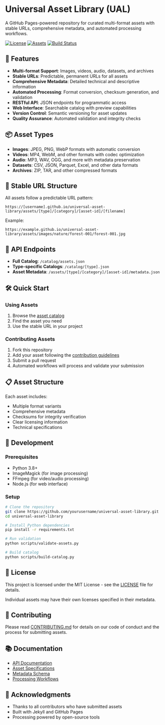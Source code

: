 # Universal Asset Library (UAL)

A GitHub Pages-powered repository for curated multi-format assets with stable URLs, comprehensive metadata, and automated processing workflows.

[![License](https://img.shields.io/badge/license-MIT-blue.svg)](LICENSE)
[![Assets](https://img.shields.io/badge/dynamic/json?color=green&label=assets&query=$.total_assets&url=https://raw.githubusercontent.com/yourusername/universal-asset-library/main/catalog/assets.json)](catalog/assets.json)
[![Build Status](https://github.com/yourusername/universal-asset-library/workflows/Build%20Catalog/badge.svg)](https://github.com/yourusername/universal-asset-library/actions)

## 🚀 Features

- **Multi-format Support**: Images, videos, audio, datasets, and archives
- **Stable URLs**: Predictable, permanent URLs for all assets
- **Comprehensive Metadata**: Detailed technical and descriptive information
- **Automated Processing**: Format conversion, checksum generation, and validation
- **RESTful API**: JSON endpoints for programmatic access
- **Web Interface**: Searchable catalog with preview capabilities
- **Version Control**: Semantic versioning for asset updates
- **Quality Assurance**: Automated validation and integrity checks

## 📦 Asset Types

- **Images**: JPEG, PNG, WebP formats with automatic conversion
- **Videos**: MP4, WebM, and other formats with codec optimization
- **Audio**: MP3, WAV, OGG, and more with metadata preservation
- **Datasets**: CSV, JSON, Parquet, Excel, and other data formats
- **Archives**: ZIP, TAR, and other compressed formats

## 🔗 Stable URL Structure

All assets follow a predictable URL pattern:

```
https://[username].github.io/universal-asset-library/assets/[type]/[category]/[asset-id]/[filename]
```

Example:
```
https://example.github.io/universal-asset-library/assets/images/nature/forest-001/forest-001.jpg
```

## 📡 API Endpoints

- **Full Catalog**: `/catalog/assets.json`
- **Type-specific Catalogs**: `/catalog/[type].json`
- **Asset Metadata**: `/assets/[type]/[category]/[asset-id]/metadata.json`

## 🛠️ Quick Start

### Using Assets

1. Browse the [asset catalog](https://[username].github.io/universal-asset-library/)
2. Find the asset you need
3. Use the stable URL in your project

### Contributing Assets

1. Fork this repository
2. Add your asset following the [contribution guidelines](CONTRIBUTING.md)
3. Submit a pull request
4. Automated workflows will process and validate your submission

## 📋 Asset Structure

Each asset includes:
- Multiple format variants
- Comprehensive metadata
- Checksums for integrity verification
- Clear licensing information
- Technical specifications

## 🔧 Development

### Prerequisites

- Python 3.8+
- ImageMagick (for image processing)
- FFmpeg (for video/audio processing)
- Node.js (for web interface)

### Setup

```bash
# Clone the repository
git clone https://github.com/yourusername/universal-asset-library.git
cd universal-asset-library

# Install Python dependencies
pip install -r requirements.txt

# Run validation
python scripts/validate-assets.py

# Build catalog
python scripts/build-catalog.py
```

## 📄 License

This project is licensed under the MIT License - see the [LICENSE](LICENSE) file for details.

Individual assets may have their own licenses specified in their metadata.

## 🤝 Contributing

Please read [CONTRIBUTING.md](CONTRIBUTING.md) for details on our code of conduct and the process for submitting assets.

## 📚 Documentation

- [API Documentation](docs/api.md)
- [Asset Specifications](docs/asset-specifications.md)
- [Metadata Schema](docs/metadata-schema.md)
- [Processing Workflows](docs/processing-workflows.md)

## 🌟 Acknowledgments

- Thanks to all contributors who have submitted assets
- Built with Jekyll and GitHub Pages
- Processing powered by open-source tools
